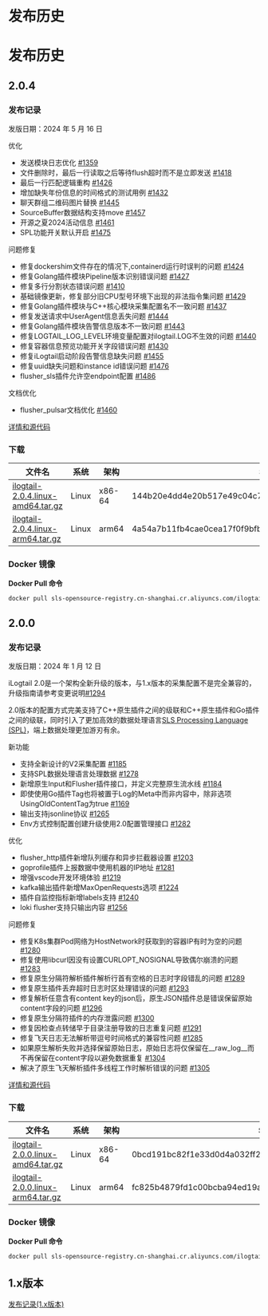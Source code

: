 # 发布历史

# 发布历史

## 2.0.4

### 发布记录

发版日期：2024 年 5 月 16 日

优化

* 发送模块日志优化 [#1359](https://github.com/alibaba/ilogtail/pull/1359)
* 文件删除时，最后一行读取之后等待flush超时而不是立即发送 [#1418](https://github.com/alibaba/ilogtail/pull/1418)
* 最后一行匹配逻辑重构 [#1426](https://github.com/alibaba/ilogtail/pull/1426)
* 增加缺失年份信息的时间格式的测试用例 [#1432](https://github.com/alibaba/ilogtail/pull/1432)
* 聊天群组二维码图片替换 [#1445](https://github.com/alibaba/ilogtail/pull/1445)
* SourceBuffer数据结构支持move [#1457](https://github.com/alibaba/ilogtail/pull/1457)
* 开源之夏2024活动信息 [#1461](https://github.com/alibaba/ilogtail/pull/1461)
* SPL功能开关默认开启 [#1475](https://github.com/alibaba/ilogtail/pull/1475)

问题修复

* 修复dockershim文件存在的情况下,containerd运行时误判的问题 [#1424](https://github.com/alibaba/ilogtail/pull/1424)
* 修复Golang插件模块Pipeline版本识别错误问题 [#1427](https://github.com/alibaba/ilogtail/pull/1427)
* 修复多行分割状态错误问题 [#1410](https://github.com/alibaba/ilogtail/pull/1410)
* 基础镜像更新，修复部分旧CPU型号环境下出现的非法指令集问题 [#1429](https://github.com/alibaba/ilogtail/pull/1429)
* 修复Golang插件模块与C++核心模块采集配置名不一致问题 [#1437](https://github.com/alibaba/ilogtail/pull/1437)
* 修复发送请求中UserAgent信息丢失问题 [#1444](https://github.com/alibaba/ilogtail/pull/1444)
* 修复Golang插件模块告警信息版本不一致问题 [#1443](https://github.com/alibaba/ilogtail/pull/1443)
* 修复LOGTAIL_LOG_LEVEL环境变量配置对ilogtail.LOG不生效的问题 [#1440](https://github.com/alibaba/ilogtail/pull/1440)
* 修复容器信息预览功能开关字段错误问题 [#1430](https://github.com/alibaba/ilogtail/pull/1430)
* 修复iLogtail启动阶段告警信息缺失问题 [#1455](https://github.com/alibaba/ilogtail/pull/1455)
* 修复uuid缺失问题和instance id错误问题 [#1476](https://github.com/alibaba/ilogtail/pull/1476)
* flusher_sls插件允许空endpoint配置 [#1486](https://github.com/alibaba/ilogtail/pull/1486)

文档优化

* flusher_pulsar文档优化 [#1460](https://github.com/alibaba/ilogtail/pull/1460)


[详情和源代码](https://github.com/alibaba/ilogtail/blob/main/changes/v2.0.4.md)

### 下载

| 文件名                                                                                                                                          | 系统    | 架构     | SHA256 校验码                                                       |
| -------------------------------------------------------------------------------------------------------------------------------------------- | ----- | ------ | ---------------------------------------------------------------- |
| [ilogtail-2.0.4.linux-amd64.tar.gz](https://ilogtail-community-edition.oss-cn-shanghai.aliyuncs.com/2.0.4/ilogtail-2.0.4.linux-amd64.tar.gz) | Linux | x86-64 | 144b20e4dd4e20b517e49c04c745d2f6a64747ab40c0f4aefc7dcadad5803104 |
| [ilogtail-2.0.4.linux-arm64.tar.gz](https://ilogtail-community-edition.oss-cn-shanghai.aliyuncs.com/2.0.4/ilogtail-2.0.4.linux-arm64.tar.gz) | Linux | arm64  | 4a54a7b11fb4cae0cea17f0f9bfbff95dea4a2163e9a925d6728ef8c8d720392 |

### Docker 镜像

**Docker Pull 命令**&#x20;

``` bash
docker pull sls-opensource-registry.cn-shanghai.cr.aliyuncs.com/ilogtail-community-edition/ilogtail:2.0.4
```

## 2.0.0

### 发布记录

发版日期：2024 年 1 月 12 日

iLogtail 2.0是一个架构全新升级的版本，与1.x版本的采集配置不是完全兼容的，升级指南请参考变更说明[#1294](https://github.com/alibaba/ilogtail/discussions/1294)

2.0版本的配置方式完美支持了C++原生插件之间的级联和C++原生插件和Go插件之间的级联，同时引入了更加高效的数据处理语言[SLS Processing Language (SPL)](https://help.aliyun.com/zh/sls/user-guide/spl-overview)，端上数据处理更加游刃有余。

新功能

* 支持全新设计的V2采集配置 [#1185](https://github.com/alibaba/ilogtail/pull/1185)
* 支持SPL数据处理语言处理数据 [#1278](https://github.com/alibaba/ilogtail/pull/1278)
* 新增原生Input和Flusher插件接口，并定义完整原生流水线 [#1184](https://github.com/alibaba/ilogtail/pull/1184)
* 即使使用Go插件Tag也将被置于Log的Meta中而非内容中，除非选项UsingOldContentTag为true [#1169](https://github.com/alibaba/ilogtail/pull/1169)
* 输出支持jsonline协议 [#1265](https://github.com/alibaba/ilogtail/pull/1165)
* Env方式控制配置创建升级使用2.0配置管理接口 [#1282](https://github.com/alibaba/ilogtail/pull/1282)

优化

* flusher_http插件新增队列缓存和异步拦截器设置 [#1203](https://github.com/alibaba/ilogtail/pull/1203)
* goprofile插件上报数据中使用机器的IP地址 [#1281](https://github.com/alibaba/ilogtail/pull/1281)
* 增强vscode开发环境体验 [#1219](https://github.com/alibaba/ilogtail/pull/1219)
* kafka输出插件新增MaxOpenRequests选项 [#1224](https://github.com/alibaba/ilogtail/pull/1219)
* 插件自监控指标新增labels支持 [#1240](https://github.com/alibaba/ilogtail/pull/1240)
* loki flusher支持只输出内容 [#1256](https://github.com/alibaba/ilogtail/pull/1256)

问题修复

* 修复K8s集群Pod网络为HostNetwork时获取到的容器IP有时为空的问题 [#1280](https://github.com/alibaba/ilogtail/pull/1280)
* 修复使用libcurl因没有设置CURLOPT_NOSIGNAL导致偶尔崩溃的问题 [#1283](https://github.com/alibaba/ilogtail/pull/1283)
* 修复原生分隔符解析插件解析行首有空格的日志时字段错乱的问题 [#1289](https://github.com/alibaba/ilogtail/pull/1289)
* 修复原生插件丢弃超时日志时区处理错误的问题 [#1293](https://github.com/alibaba/ilogtail/pull/1293)
* 修复解析任意含有content key的json后，原生JSON插件总是错误保留原始content字段的问题 [#1296](https://github.com/alibaba/ilogtail/pull/1296)
* 修复原生分隔符插件的内存泄露问题 [#1300](https://github.com/alibaba/ilogtail/pull/1300)
* 修复因检查点转储早于目录注册导致的日志重复问题 [#1291](https://github.com/alibaba/ilogtail/pull/1291)
* 修复飞天日志无法解析带逗号时间格式的兼容性问题 [#1285](https://github.com/alibaba/ilogtail/pull/1285)
* 如果原生解析失败并选择保留原始日志，原始日志将仅保留在__raw_log__而不再保留在content字段以避免数据重复 [#1304](https://github.com/alibaba/ilogtail/pull/1304)
* 解决了原生飞天解析插件多线程工作时解析错误的问题 [#1305](https://github.com/alibaba/ilogtail/pull/1305)

[详情和源代码](https://github.com/alibaba/ilogtail/blob/main/changes/v2.0.0.md)

### 下载

| 文件名                                                                                                                                          | 系统    | 架构     | SHA256 校验码                                                       |
| -------------------------------------------------------------------------------------------------------------------------------------------- | ----- | ------ | ---------------------------------------------------------------- |
| [ilogtail-2.0.0.linux-amd64.tar.gz](https://ilogtail-community-edition.oss-cn-shanghai.aliyuncs.com/2.0.0/ilogtail-2.0.0.linux-amd64.tar.gz) | Linux | x86-64 | 0bcd191bc82f1e33d0d4a032ff2c9ea9e75de1dee04f11418107dde9d05b4185 |
| [ilogtail-2.0.0.linux-arm64.tar.gz](https://ilogtail-community-edition.oss-cn-shanghai.aliyuncs.com/2.0.0/ilogtail-2.0.0.linux-arm64.tar.gz) | Linux | arm64  | fc825b4879fd1c00bcba94ed19a4484555ced1f9b778f78786bc3e2bfc9ebad8 |

### Docker 镜像

**Docker Pull 命令**&#x20;

``` bash
docker pull sls-opensource-registry.cn-shanghai.cr.aliyuncs.com/ilogtail-community-edition/ilogtail:2.0.0
```

## 1.x版本

[发布记录(1.x版本)](./release-notes-1.md)
